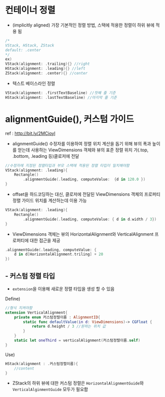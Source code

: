 # 컨테이너 정렬
- (implicitly aligned) 가장 기본적인 정렬 방법, 스택에 적용한 정렬이 하위 뷰에 적용 됨
```swift
/*
VStack, HStack, ZStack
default: .center
*/
ex)
VStack(alignment: .trailing){} //right
HStack(alignment: .leading){} //left
ZStack(alignment: .center){} //center
```

- 텍스트 베이스라인 정렬
```swift
VStack(alignment: .firstTextBaseline) //첫째 줄 기준
HStack(alignment: .lastTextBaseline) //마지막 줄 기준
```

# alignmentGuide(), 커스텀 가이드
ref : http://bit.ly/2MCioyl

- alignmentGuide() 수정자를 이용하여 정렬 위치 계산을 돕기 위해 뷰의 폭과 높이를 얻는데 사용하는 ViewDimensions 객체와 뷰의 표준 정렬 위치 가(.top, .bottom, .leading 등)클로저에 전달
```Swift
//수정자에 지정된 정렬타입과 부모 스택에 적용된 정렬 타입이 일치해야함
VStack(alignment: .leading){
    Rectangle()
        .alignmentGuide(.leading, computeValue:  {d in 120.0 })
}
```
- offset을 하드코딩하는 대신, 클로저에 전달된 ViewDimensions 객체의 프로퍼티 정렬 가이드 위치를 계산하는데 이용 가능
```swift
VStack(alignment: .leading){
    Rectangle()
        .alignmentGuide(.leading, computeValue: { d in d.width / 3})
}
```
- ViewDimensions 객체는 뷰의 HorizontalAlignment와 VerticalAlignment 프로퍼티에 대한 접근을 제공
```swift
.alignmentGuide(.leading, computeValue: {
    d in d[HorizontalAlignment.triling] + 20
})
```

## - 커스텀 정렬 타입
- ```extension```을 이용해 새로운 정렬 타입을 생성 할 수 있음

Define)
```swift
//형식 지켜야함
extension VerticalAlignment{
    private enum 커스텀정렬이름 : AlignmentID{
        static func defaultValue(in d: ViewDimensions)-> CGFloat {
            return d.height / 3 //원하는 위치 값
        }
    }
    static let oneThird = verticalAlignment(커스텀정렬이름.self)
}
```
Use)
```swift
HStack(alignment : .커스텀정렬이름){
    //content
}
```
- ZStack의 하위 뷰에 대한 커스텀 정렬은 ```HorizontalAlignmentGuide```와 ```VerticalAlginmentGuide``` 모두가 필요함
